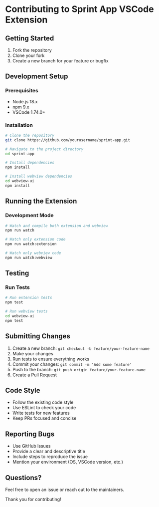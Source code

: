 # Contributing to Sprint App VSCode Extension

## Getting Started

1. Fork the repository
2. Clone your fork
3. Create a new branch for your feature or bugfix

## Development Setup

### Prerequisites
- Node.js 18.x
- npm 9.x
- VSCode 1.74.0+

### Installation
```bash
# Clone the repository
git clone https://github.com/yourusername/sprint-app.git

# Navigate to the project directory
cd sprint-app

# Install dependencies
npm install

# Install webview dependencies
cd webview-ui
npm install
```

## Running the Extension

### Development Mode
```bash
# Watch and compile both extension and webview
npm run watch

# Watch only extension code
npm run watch:extension

# Watch only webview code
npm run watch:webview
```

## Testing

### Run Tests
```bash
# Run extension tests
npm test

# Run webview tests
cd webview-ui
npm test
```

## Submitting Changes

1. Create a new branch: `git checkout -b feature/your-feature-name`
2. Make your changes
3. Run tests to ensure everything works
4. Commit your changes: `git commit -m 'Add some feature'`
5. Push to the branch: `git push origin feature/your-feature-name`
6. Create a Pull Request

## Code Style

- Follow the existing code style
- Use ESLint to check your code
- Write tests for new features
- Keep PRs focused and concise

## Reporting Bugs

- Use GitHub Issues
- Provide a clear and descriptive title
- Include steps to reproduce the issue
- Mention your environment (OS, VSCode version, etc.)

## Questions?

Feel free to open an issue or reach out to the maintainers.

Thank you for contributing!
